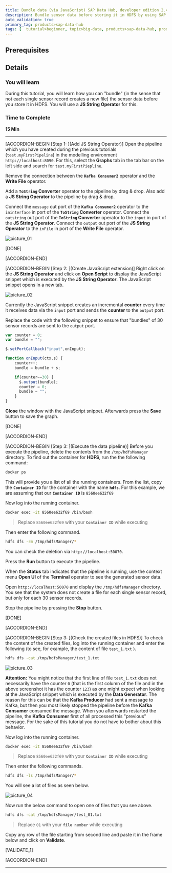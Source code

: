 ```yaml
---
title: Bundle data (via JavaScript) SAP Data Hub, developer edition 2.4
description: Bundle sensor data before storing it in HDFS by using SAP Data Hub, developer edition 2.4.
auto_validation: true
primary_tag: products>sap-data-hub
tags: [  tutorial>beginner, topic>big-data, products>sap-data-hub, products>sap-vora ]
---
```


## Prerequisites

## Details
### You will learn  
During this tutorial, you will learn how you can "bundle" (in the sense that not each single sensor record creates a new file) the sensor data before you store it in HDFS. You will use a **JS String Operator** for this.

### Time to Complete
**15 Min**

---

[ACCORDION-BEGIN [Step 1: ](Add JS String Operator)]
Open the pipeline which you have created during the previous tutorials (`test.myFirstPipeline`) in the modelling environment `http://localhost:8090`. For this, select the **Graphs** tab in the tab bar on the left side and search for `test.myFirstPiepline`.

Remove the connection between the **`Kafka Consumer2`** operator and the **Write File** operator.

Add a **`ToString` Converter** operator to the pipeline by drag & drop. Also add a **JS String Operator** to the pipeline by drag & drop.

Connect the `message` out port of the **`Kafka Consumer2`** operator to the `ininterface` in port of the **`ToString` Converter** operator. Connect the `outstring` out port of the **`ToString` Converter** operator to the `input` in port of the **JS String Operator**. Connect the `output` out port of the **JS String Operator** to the `inFile` in port of the **Write File** operator.

![picture_01](./datahub-pipelines-v2-bundledata_01.png)  

[DONE]

[ACCORDION-END]

[ACCORDION-BEGIN [Step 2: ](Create JavaScript extension)]
Right click on the **JS String Operator** and click on **Open Script** to display the JavaScript snippet which is executed by the **JS String Operator**. The JavaScript snippet opens in a new tab.

![picture_02](./datahub-pipelines-v2-bundledata_02.png)  

Currently the JavaScript snippet creates an incremental **counter** every time it receives data via the `input` port and sends the **counter** to the `output` port.

Replace the code with the following snippet to ensure that "bundles" of 30 sensor records are sent to the `output` port.

```javascript
var counter = 0;
var bundle = "";

$.setPortCallback("input",onInput);

function onInput(ctx,s) {
    counter++;
    bundle = bundle + s;

    if(counter==30) {
      $.output(bundle);
      counter = 0;
      bundle = "";
    }
}
```

**Close** the window with the JavaScript snippet. Afterwards press the **Save** button to save the graph.

[DONE]

[ACCORDION-END]

[ACCORDION-BEGIN [Step 3: ](Execute the data pipeline)]
Before you execute the pipeline, delete the contents from the `/tmp/hdfsManager` directory. To find out the container for **HDFS**, run the the following command:

```sh
docker ps
```
This will provide you a list of all the running containers. From the list, copy the **`Container ID`** for the container with the name **`hdfs`**. For this example, we are assuming that our **`Container ID`** is `8560ee632f69`

Now log into the running container.

```sh
docker exec -it 8560ee632f69 /bin/bash
```
>Replace `8560ee632f69` with your **`Container ID`** while executing

Then enter the following command.

```sh
hdfs dfs -rm /tmp/hdfsManager/*
```

You can check the deletion via `http://localhost:50070`.

Press the **Run** button to execute the pipeline.

When the **Status** tab indicates that the pipeline is running, use the context menu **Open UI** of the **Terminal** operator to see the generated sensor data.

Open `http://localhost:50070` and display the `/tmp/hdfsManager` directory. You see that the system does not create a file for each single sensor record, but only for each 30 sensor records.

Stop the pipeline by pressing the **Stop** button.

[DONE]

[ACCORDION-END]

[ACCORDION-BEGIN [Step 3: ](Check the created files in HDFS)]
To check the content of the created files, log into the running container and enter the following (to see, for example, the content of file `test_1.txt` ).

```sh
hdfs dfs -cat /tmp/hdfsManager/test_1.txt
```


![picture_03](./datahub-pipelines-v2-bundledata_03.png)  

**Attention:** You might notice that the first line of file `test_1.txt` does not necessarily have the counter `0` (that is the first column of the file and in the above screenshot it has the counter `123`) as one might expect when looking at the JavaScript snippet which is executed by the **Data Generator**. The reason for this can be that the **Kafka Producer** had sent a message to Kafka, but then you most likely stopped the pipeline before the **Kafka Consumer** consumed the message. When you afterwards restarted the pipeline, the **Kafka Consumer** first of all processed this "previous" message. For the sake of this tutorial you do not have to bother about this behavior.

Now log into the running container.

```sh
docker exec -it 8560ee632f69 /bin/bash
```
>Replace `8560ee632f69` with your **`Container ID`** while executing

Then enter the following commands.

```sh
hdfs dfs -ls /tmp/hdfsManager/*
```
You will see a lot of files as seen below.

![picture_04](./datahub-pipelines-v2-bundledata_04.png)

Now run the below command to open one of files that you see above.

```sh
hdfs dfs -cat /tmp/hdfsManager/test_01.txt
```
>Replace `01` with your **`file number`** while executing

Copy any row of the file starting from second line and paste it in the frame below and click on **Validate**.

[VALIDATE_1]

[ACCORDION-END]

---
